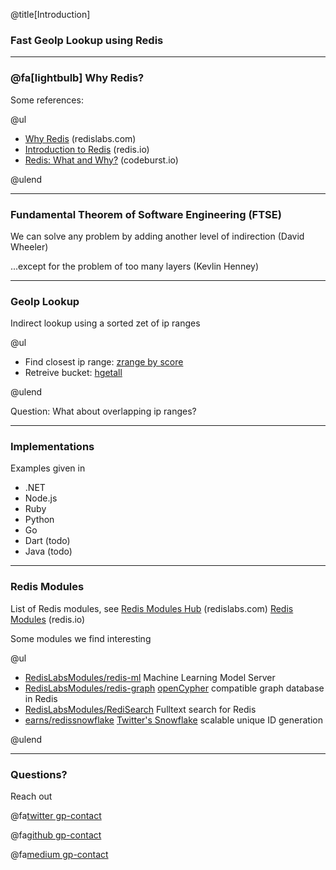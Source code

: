 @title[Introduction]

### Fast GeoIp Lookup using Redis

---

### @fa[lightbulb] Why Redis?

Some references:

@ul

- [Why Redis](https://redislabs.com/why-redis/) (redislabs.com)
- [Introduction to Redis](https://redis.io/topics/introduction) (redis.io)
- [Redis: What and Why?](https://codeburst.io/redis-what-and-why-d52b6829813) (codeburst.io)

@ulend

---

### Fundamental Theorem of Software Engineering (FTSE)

We can solve any problem by adding another level of indirection (David Wheeler)

...except for the problem of too many layers (Kevlin Henney)

---

### GeoIp Lookup

Indirect lookup using a sorted zet of ip ranges

@ul

- Find closest ip range: [zrange by score](https://redis.io/commands/zrangebyscore)
- Retreive bucket: [hgetall](https://redis.io/commands/hgetall)

@ulend

Question: What about overlapping ip ranges?

---

### Implementations

Examples given in

- .NET
- Node.js
- Ruby
- Python
- Go
- Dart (todo)
- Java (todo)

---

### Redis Modules

List of Redis modules, see [Redis Modules Hub](https://redislabs.com/community/redis-modules-hub/) (redislabs.com) [Redis Modules](https://redis.io/modules) (redis.io)

Some modules we find interesting

@ul

- [RedisLabsModules/redis-ml](https://github.com/RedisLabsModules/redis-ml) Machine Learning Model Server
- [RedisLabsModules/redis-graph](https://github.com/RedisLabsModules/redis-graph) [openCypher](http://www.opencypher.org/) compatible graph database in Redis
- [RedisLabsModules/RediSearch](https://github.com/RedisLabsModules/RediSearch) Fulltext search for Redis
- [earns/redissnowflake](https://github.com/erans/redissnowflake) [Twitter's Snowflake](https://github.com/twitter/snowflake/tree/snowflake-2010) scalable unique ID generation

@ulend

---

### Questions?

Reach out <br/>

@fa[twitter gp-contact](@mkoertg)

@fa[github gp-contact](mkoertgen)

@fa[medium gp-contact](@marcel.koertgen)
